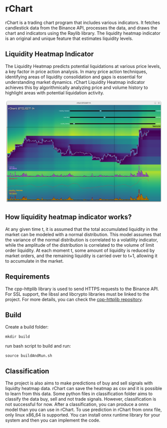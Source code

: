 # rChart

rChart is a trading chart program that includes various indicators. It fetches candlestick data from the Binance API, processes the data, and draws the chart and indicators using the Raylib library. The liquidity heatmap indicator is an original and unique feature that estimates liquidity levels.

## Liquidity Heatmap Indicator

The Liquidity Heatmap predicts potential liquidations at various price levels, a key factor in price action analysis. In many price action techniques, identifying areas of liquidity consolidation and gaps is essential for understanding market dynamics. rChart Liquidity Heatmap indicator achieves this by algorithmically analyzing price and volume history to highlight areas with potential liquidation activity.

![alt text](https://github.com/bunyaminAkcay/rChart/blob/master/images/screenshot.png?raw=true)

## How liquidity heatmap indicator works?

At any given time t, it is assumed that the total accumulated liquidity in the market can be modeled with a normal distribution. This model assumes that the variance of the normal distribution is correlated to a volatility indicator, while the amplitude of the distribution is correlated to the volume of limit order liquidity. At each moment t, some amount of liquidity is reduced by market orders, and the remaining liquidity is carried over to t+1, allowing it to accumulate in the market.

## Requirements

The cpp-httplib library is used to send HTTPS requests to the Binance API. For SSL support, the libssl and libcrypto libraries must be linked to the project. For more details, you can check the [cpp-httplib repository](https://github.com/yhirose/cpp-httplib).

## Build

Create a build folder:

```
mkdir build
```

run bash script to build and run:

```
source buildAndRun.sh
```

## Classification

The project is also aims to make predictions of buy and sell signals with liquidty heatmap data. rChart can save the heatmap as csv and it is possible to learn from this data. Some python files in classification folder aims to classify the data buy, sell and not trade signals. However, classification is not successful for now. After a classification, you can produce a onnx model than you can use in rChart. To use prediction in rChart from onnx file, only linux x86_64 is supported. You can install onnx runtime library for your system and then you can implement the code.